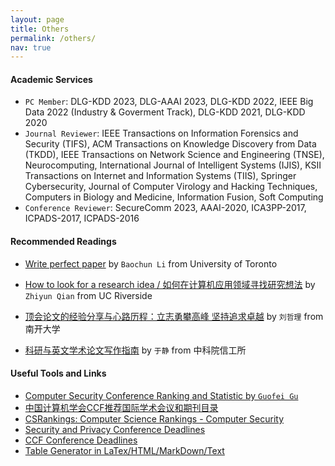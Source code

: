 ```yaml
---
layout: page
title: Others
permalink: /others/
nav: true
---
```


#### Academic Services

- `PC Member`: DLG-KDD 2023, DLG-AAAI 2023, DLG-KDD 2022, IEEE Big Data 2022 (Industry & Goverment Track), DLG-KDD 2021, DLG-KDD 2020
- `Journal Reviewer`: IEEE Transactions on Information Forensics and Security (TIFS), ACM Transactions on Knowledge Discovery from Data (TKDD), IEEE Transactions on Network Science and Engineering (TNSE), Neurocomputing, International Journal of Intelligent Systems (IJIS), KSII Transactions on Internet and Information Systems (TIIS), Springer Cybersecurity, Journal of Computer Virology and Hacking Techniques, Computers in Biology and Medicine, Information Fusion, Soft Computing
- `Conference Reviewer`: SecureComm 2023, AAAI-2020, ICA3PP-2017, ICPADS-2017, ICPADS-2016

#### Recommended Readings

- [Write perfect paper](https://iqua.ece.toronto.edu/papers/writing-perfect-papers-2021.pdf) by `Baochun Li` from University of Toronto

- [How to look for a research idea / 如何在计算机应用领域寻找研究想法](https://zhuanlan.zhihu.com/p/341685279) by `Zhiyun Qian` from UC Riverside

- [顶会论文的经验分享与心路历程：立志勇攀高峰 坚持追求卓越](https://zhuanlan.zhihu.com/p/512528671) by `刘哲理` from 南开大学

- [科研与英文学术论文写作指南](https://mmlab-iie.github.io/course/) by `于静` from 中科院信工所


#### Useful Tools and Links

- [Computer Security Conference Ranking and Statistic by `Guofei Gu`](https://people.engr.tamu.edu/guofei/sec_conf_stat.htm)
- [中国计算机学会CCF推荐国际学术会议和期刊目录](https://www.ccf.org.cn/Academic_Evaluation/By_category/)
- [CSRankings: Computer Science Rankings - Computer Security](http://csrankings.org/#/fromyear/2011/toyear/2021/index?none&cn)
- [Security and Privacy Conference Deadlines](https://sec-deadlines.github.io/)
- [CCF Conference Deadlines](https://ccfddl.github.io/)
- [Table Generator in LaTex/HTML/MarkDown/Text](https://www.tablesgenerator.com)
